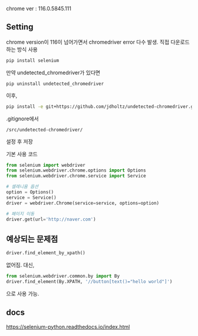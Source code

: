 chrome ver : 116.0.5845.111

## Setting
chrome version이 116이 넘어가면서 chromedriver error 다수 발생. 직접 다운로드하는 방식 사용
```bash
pip install selenium
```
만약 undetected_chromedriver가 있다면
```
pip uninstall undetected_chromedriver 
```
이후,
```bash
pip install -e git+https://github.com/jdholtz/undetected-chromedriver.git@f91b7d86bc257d4cb9bfc848266e82509868e2c6#egg=undetected_chromedriver
``` 

.gitignore에서
```gitignore
/src/undetected-chromedriver/
```
설정 후 저장


기본 사용 코드

```python
from selenium import webdriver
from selenium.webdriver.chrome.options import Options
from selenium.webdriver.chrome.service import Service

# 셀레니움 옵션
option = Options()
service = Service()
driver = webdriver.Chrome(service=service, options=option)

# 페이지 이동
driver.get(url='http://naver.com')
```

## 예상되는 문제점 
```python
driver.find_element_by_xpath()
```
없어짐. 대신,
```python
from selenium.webdriver.common.by import By
driver.find_element(By.XPATH, '//button[text()="hello world"]')
```
으로 사용 가능.

## docs
https://selenium-python.readthedocs.io/index.html